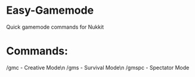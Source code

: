 # Easy-Gamemode
Quick gamemode commands for Nukkit

# Commands:
/gmc - Creative Mode\n
/gms - Survival Mode\n
/gmspc - Spectator Mode
